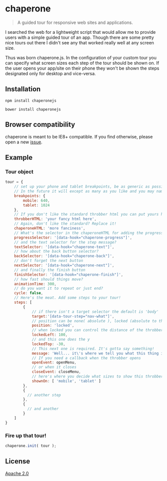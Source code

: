 # chaperone

> A guided tour for responsive web sites and applications.

I searched the web for a lightweight script that would allow me to provide users with a simple guided tour of an app. Though there are some pretty nice tours out there I didn't see any that worked really well at any screen size.

Thus was born chaperone.js. In the configuration of your custom tour you can specify what screen sizes each step of the tour should be shown on. If the user opens your app/site on their phone they won't be shown the steps designated only for desktop and vice-versa.

## Installation

```
npm install chaperonejs
```

```
bower install chaperonejs
```

## Browser compatibility

chaperone is meant to be IE8+ compatible. If you find otherwise, please open a new [issue](https://github.com/spacecowboyian/chaperone/issues/new).

## Example

### Tour object

```javascript
tour = {
    // set up your phone and tablet breakpoints, be as generic as possible.
    // In the future it will except as many as you like and you may name them.. but for now.. just these two wil have to do
    breakpoints: {
        mobile: 640,
        tablet: 1024
    },
    // If you don't like the standard throbber html you can put yours here
    throbberHTML: 'your fancy html here',
    // Again, don't like the standard? Replace it!
    chaperoneHTML: 'more fanciness',
    // What's the selector in the chaperoneHTML for adding the progress? ( 2 of 5 )
    progressSelector: '[data-hook="chaperone-progress"]',
    // and the text selector for the step message?
    textSelector: '[data-hook="chaperone-text"]',
    // how about the back button selector?
    backSelector: '[data-hook="chaperone-back"]',
    // don't forget the next button
    nextSelector: '[data-hook="chaperone-next"]',
    // and finally the finish button
    finishSelector: '[data-hook="chaperone-finish"]',
    // how fast should things move?
    animationTime: 300,
    // do you want it to repeat or just end?
    cycle: false,
    // Here's the meat. Add some steps to your tour!
    steps: [
        {
            // if there isn't a target selector the default is 'body'
            target:'[data-tour-step="nav-what"]',
            // position can be none( absolute ), locked (absolute to the container of the target) or fixed (fixed to the window)
            position: 'locked',
            // when locked you can control the distance of the throbber from the target. This one controls the x axis.
            lockedLeft: 100,
            // and this one does the y
            lockedTop: -30,
            // This next one is required. It's gotta say something!
            message: 'Well... it\'s where we tell you what this thing is.',
            // If you need a callback when the throbber opens
            openEvent: openMenu,
            // or when it closes
            closeEvent: closeMenu,
            // here's where you decide what sizes to show this throbber on. It defaults to all of them
            shownOn: [ 'mobile', 'tablet' ]
        },
        {
          // another step
        },
        {
          // and another
        }
    ]
}
```

### Fire up that tour!
```javascript 
chaperone.init( tour );
```

## License

[Apache 2.0](LICENSE.md)

